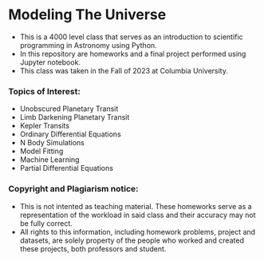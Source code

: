 # Modeling The Universe
- This is a 4000 level class that serves as an introduction to scientific programming in Astronomy using Python.
- In this repository are homeworks and a final project performed using Jupyter notebook.
- This class was taken in the Fall of 2023 at Columbia University.

### Topics of Interest:
- Unobscured Planetary Transit
- Limb Darkening Planetary Transit
- Kepler Transits
- Ordinary Differential Equations
- N Body Simulations
- Model Fitting
- Machine Learning
- Partial Differential Equations

### Copyright and Plagiarism notice:
- This is not intented as teaching material. These homeworks serve as a representation of the workload in said class and their accuracy may not be fully correct.
- All rights to this information, including homework problems, project and datasets, are solely property of the people who worked and created these projects, both professors and student.
